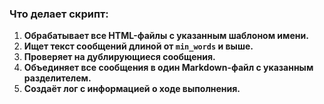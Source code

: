 ### Что делает скрипт:

1. **Обрабатывает все HTML-файлы с указанным шаблоном имени.**
2. **Ищет текст сообщений длиной от `min_words` и выше.**
3. **Проверяет на дублирующиеся сообщения.**
4. **Объединяет все сообщения в один Markdown-файл с указанным разделителем.**
5. **Создаёт лог с информацией о ходе выполнения.**
